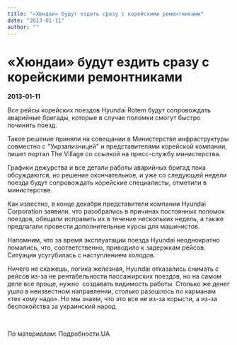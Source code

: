 ```yaml
---
title: "«Хюндаи» будут ездить сразу с корейскими ремонтниками"
date: "2013-01-11"
author: ""
---
```


# «Хюндаи» будут ездить сразу с корейскими ремонтниками

**2013-01-11** 

Все рейсы корейских поездов Hyundai Rotem будут сопровождать аварийные бригады, которые в случае поломки смогут быстро починить поезд.

Такое решение приняли на совещании в Министерстве инфраструктуры совместно с "Укрзализницей" и представителями корейской компании, пишет портал The Village со ссылкой на пресс-службу министерства.

Графики дежурства и все детали работы аварийных бригад пока обсуждаются, но решение окончательное, и уже со следующей недели поезда будут сопровождать корейские специалисты, отметили в министерстве.

Как известно, в конце декабря представители компании Hyundai Corporation заявили, что разобрались в причинах постоянных поломок поездов, обещали исправить их в течение нескольких недель, а также предлагали провести дополнительные курсы для машинистов.

Напомним, что за время эксплуатации поезда Hyundai неоднократно ломались, что, соответственно, приводило к задержкам рейсов. Ситуация усугубилась с наступлением холодов.

Ничего не скажешь, логика железная, Hyundai отказались снимать с рейсов из-за не рентабельности пассажирских поездов, но на самом деле все проще, нужно  создавать видимость работы. Столько же денег ушло в неизвестном направлении, столько разошлось по карманам «тех кому надо». Но мы знаем, что это все не из-за корысти, а из-за беспокойства за украинский народ

 

По материалам: Подробности.UA